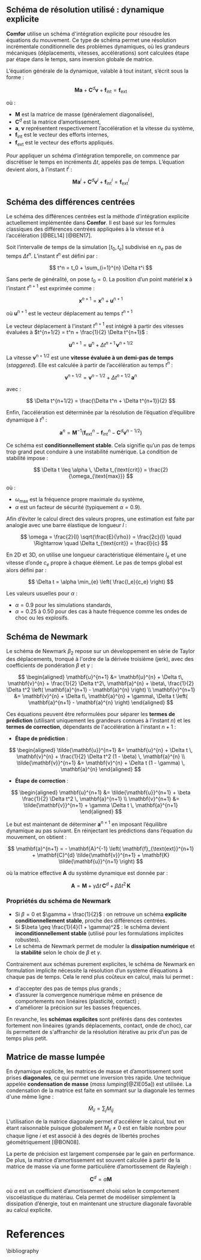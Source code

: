 ## Schéma de résolution utilisé : dynamique explicite

**Comfor** utilise un schéma d'intégration explicite pour résoudre les équations
du mouvement. Ce type de schéma permet une résolution incrémentale
conditionnelle des problèmes dynamiques, où les grandeurs mécaniques
(déplacements, vitesses, accélérations) sont calculées étape par étape dans le
temps, sans inversion globale de matrice.

L’équation générale de la dynamique, valable à tout instant, s’écrit sous la
forme :

$$
\mathbf{M} \mathbf{a} + \mathbf{C}^{d} \mathbf{v} + \mathbf{f}_{\text{int}} =
\mathbf{f}_{\text{ext}}
$$

où :

- $\mathbf{M}$ est la matrice de masse (généralement diagonalisée),
- $\mathbf{C}^d$ est la matrice d’amortissement,
- $\mathbf{a}$, $\mathbf{v}$ représentent respectivement l’accélération et la
  vitesse du système,
- $\mathbf{f}_{\text{int}}$ est le vecteur des efforts internes,
- $\mathbf{f}_{\text{ext}}$ est le vecteur des efforts appliqués.

Pour appliquer un schéma d’intégration temporelle, on commence par discrétiser
le temps en incréments $\Delta t$, appelés pas de temps. L’équation devient
alors, à l’instant $t^i$ :

$$
\mathbf{M} \mathbf{a}^i + \mathbf{C}^d \mathbf{v}^i +
\mathbf{f}_{\text{int}}^i = \mathbf{f}_{\text{ext}}^i
$$


## Schéma des différences centrées

Le schéma des différences centrées est la méthode d’intégration explicite
actuellement implémentée dans **Comfor**. Il est basé sur les formules
classiques des différences centrées appliquées à la vitesse et à l’accélération
[@BEL14] [@BEN17].


Soit l’intervalle de temps de la simulation $[t_0, t_e]$ subdivisé en $n_e$ pas
de temps $\Delta t^n$. L’instant $t^n$ est défini par :

$$
t^n = t_0 + \sum_{i=1}^{n} \Delta t^i
$$

Sans perte de généralité, on pose $t_0 = 0$. La position d’un point matériel
$\mathbf{x}$ à l’instant $t^{n+1}$ est exprimée comme :

$$
\mathbf{x}^{n+1} = \mathbf{x}^n + \mathbf{u}^{n+1}
$$

où $\mathbf{u}^{n+1}$ est le vecteur déplacement au temps $t^{n+1}$

Le vecteur déplacement à l'instant $t^{n+1}$ est intégré à partir des vitesses
évaluées à $t^{n+1/2} = t^n + \frac{1}{2} \Delta t^{n+1}$ :

$$
\mathbf{u}^{n+1} = \mathbf{u}^n + \Delta t^{n+1} \, \mathbf{v}^{n+1/2}
$$

La vitesse $\mathbf{v}^{n+1/2}$ est une **vitesse évaluée à un demi‑pas de
temps** (_staggered_). Elle est calculée à partir de l’accélération au temps
$t^n$ :

$$
\mathbf{v}^{n+1/2} = \mathbf{v}^{n-1/2} + \Delta t^{n+1/2} \, \mathbf{a}^n
$$

avec :

$$
\Delta t^{n+1/2} = \frac{\Delta t^n + \Delta t^{n+1}}{2}
$$

Enfin, l’accélération est déterminée par la résolution de l’équation d’équilibre
dynamique à $t^n$ :

$$
\mathbf{a}^n = \mathbf{M}^{-1} \left( \mathbf{f}_{\text{ext}}^n - 
\mathbf{f}_{\text{int}}^n - \mathbf{C}^d \mathbf{v}^{n-1/2} \right)
$$

Ce schéma est **conditionnellement stable**. Cela signifie qu’un pas de temps
trop grand peut conduire à une instabilité numérique. La condition de stabilité
impose :

$$
\Delta t \leq \alpha \, \Delta t_{\text{crit}} = \frac{2}{\omega_{\text{max}}}
$$

où :

- $\omega_{\text{max}}$ est la fréquence propre maximale du système,
- $\alpha$ est un facteur de sécurité (typiquement $\alpha = 0.9$).

Afin d’éviter le calcul direct des valeurs propres, une estimation est faite par
analogie avec une barre élastique de longueur $l$ :

$$
\omega = \frac{2}{l} \sqrt{\frac{E}{\rho}} = \frac{2c}{l}
\quad \Rightarrow \quad
\Delta t_{\text{crit}} = \frac{l}{c}
$$

En 2D et 3D, on utilise une longueur caractéristique élémentaire $l_e$ et une
vitesse d’onde $c_e$ propre à chaque élément. Le pas de temps global est alors
défini par :

$$
\Delta t = \alpha \min_{e} \left( \frac{l_e}{c_e} \right)
$$

Les valeurs usuelles pour $\alpha$ :

- $\alpha = 0.9$ pour les simulations standards,
- $\alpha = 0.25$ à $0.50$ pour des cas à haute fréquence comme les ondes de
  choc ou les explosifs.


## Schéma de Newmark

Le schéma de Newmark $\beta_2$ repose sur un développement en série de Taylor
des déplacements, tronqué à l'ordre de la dérivée troisième (jerk), avec des
coefficients de pondération $\beta$ et $\gamma$ :

$$
\begin{aligned} 
\mathbf{u}^{n+1} &= \mathbf{u}^{n} + \Delta t\,
\mathbf{v}^{n} + \frac{1}{2} \Delta t^2\, \mathbf{a}^{n} + \beta\, \frac{1}{2}
\Delta t^2 \left( \mathbf{a}^{n+1} - \mathbf{a}^{n} \right) \\ 
\mathbf{v}^{n+1} &= \mathbf{v}^{n} + \Delta t\, 
\mathbf{a}^{n} + \gamma\, \Delta t \left(
\mathbf{a}^{n+1} - \mathbf{a}^{n} \right) 
\end{aligned} $$

Ces équations peuvent être reformulées pour séparer les **termes de prédiction**
(utilisant uniquement les grandeurs connues à l’instant $n$) et les **termes de
correction**, dépendants de l'accélération à l'instant $n+1$ :

- **Étape de prédiction** :

$$
\begin{aligned}
\tilde{\mathbf{u}}^{n+1} &= \mathbf{u}^{n} + \Delta t \, 
\mathbf{v}^{n} + \frac{1}{2} \Delta t^2 (1 - \beta) \, \mathbf{a}^{n} \\
\tilde{\mathbf{v}}^{n+1} &= \mathbf{v}^{n} + \Delta t (1 - \gamma) \, \mathbf{a}^{n}
\end{aligned}
$$

- **Étape de correction** :

$$
\begin{aligned}
\mathbf{u}^{n+1} &= \tilde{\mathbf{u}}^{n+1} + \beta 
\frac{1}{2} \Delta t^2 \, \mathbf{a}^{n+1} \\
\mathbf{v}^{n+1} &= \tilde{\mathbf{v}}^{n+1} + \gamma \Delta t \, \mathbf{a}^{n+1}
\end{aligned}
$$

Le but est maintenant de déterminer $\mathbf{a}^{n+1}$ en imposant l’équilibre
dynamique au pas suivant. En réinjectant les prédictions dans l’équation du
mouvement, on obtient :

$$
\mathbf{a}^{n+1} = - \mathbf{A}^{-1} \left( \mathbf{f}_{\text{ext}}^{n+1} + \mathbf{C}^{d} \tilde{\mathbf{v}}^{n+1} + \mathbf{K} \tilde{\mathbf{u}}^{n+1} \right)
$$

où la matrice effective $\mathbf{A}$ du système dynamique est donnée par :

$$
\mathbf{A} = \mathbf{M} + \gamma \Delta t \, \mathbf{C}^{d} + \beta \Delta t^2 \, \mathbf{K}
$$


### Propriétés du schéma de Newmark

- Si $\beta = 0$ et $\gamma = \frac{1}{2}$ : on retrouve un schéma **explicite
  conditionnellement stable**, proche des différences centrées.
- Si $\beta \geq \frac{1}{4}(1 + \gamma)^2$ : le schéma devient
  **inconditionnellement stable** (utilisé pour les formulations implicites
  robustes).
- Le schéma de Newmark permet de moduler la **dissipation numérique** et la
  **stabilité** selon le choix de $\beta$ et $\gamma$.

Contrairement aux schémas purement explicites, le schéma de Newmark en
formulation implicite nécessite la résolution d’un système d’équations à chaque
pas de temps. Cela le rend plus coûteux en calcul, mais lui permet :

- d'accepter des pas de temps plus grands ;
- d’assurer la convergence numérique même en présence de comportements non
  linéaires (plasticité, contact) ;
- d'améliorer la précision sur les basses fréquences.

En revanche, les **schémas explicites** sont préférés dans des contextes
fortement non linéaires (grands déplacements, contact, onde de choc), car ils
permettent de s'affranchir de la résolution itérative au prix d’un pas de temps
plus petit.


## Matrice de masse lumpée

En dynamique explicite, les matrices de masse et d’amortissement sont prises
**diagonales**, ce qui permet une inversion très rapide. Une technique appelée
**condensation de masse** (*mass lumping*[@ZIE05a]) est utilisée. La
condensation de la matrice est faite en sommant sur la diagonale les termes
d'une même ligne :

$$
\tilde{M}_{ii} = \sum_j M_{ij}
$$

L'utilisation de la matrice diagonale permet d'accélérer le calcul, tout en étant
raisonnable puisque globalement ${M}_{ij} \neq 0$ est en faible nombre pour
chaque ligne $i$ et est associé à des degrés de libertés proches géométriquement
[@BON08].

La perte de précision est largement compensée par le gain en performance. De
plus, la matrice d’amortissement est souvent calculée à partir de la matrice de
masse via une forme particulière d’amortissement de Rayleigh :

$$
\mathbf{C}^{d} = \alpha \mathbf{M}
$$

où $\alpha$ est un coefficient d’amortissement choisi selon le comportement
viscoélastique du matériau. Cela permet de modéliser simplement la dissipation
d’énergie, tout en maintenant une structure diagonale favorable au calcul
explicite.

# References

\bibliography
